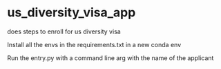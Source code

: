 # us_diversity_visa_app
does steps to enroll for us diversity visa


Install all the envs in the requirements.txt in a new conda env

Run the entry.py with a command line arg with the name of the applicant
